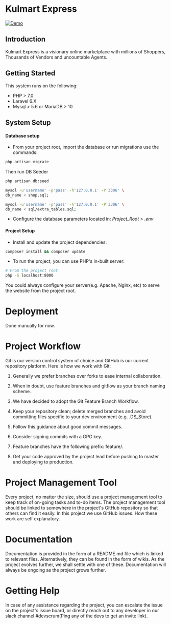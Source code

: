 # Kulmart Express 

[![Demo](https://img.shields.io/badge/demo-online-blue.svg)](https://kulmart.co.ke/)

## Introduction

Kulmart Express is a visionary online marketplace with millions of Shoppers, Thousands of Vendors and uncountable Agents.

## Getting Started

This system runs on the following:

- PHP > 7.0
- Laravel 6.X
- Mysql > 5.6 or MariaDB > 10

## System Setup

#### Database setup

- From your project root, import the database or run migrations use the commands: 
```sh
php artisan migrate
```
Then run DB Seeder
```sh 
php artisan db:seed
```


```sh
mysql -u'username' -p'pass' -h'127.0.0.1' -P'3306' \
db_name < shop.sql;

mysql -u'username' -p'pass' -h'127.0.0.1' -P'3306' \
db_name < sql/extra_tables.sql;
```

- Configure the database parameters located in: *Project_Root >
  .env*

#### Project Setup

- Install and update the project dependencies:

```sh
composer install && composer update
```

- To run the project, you can use PHP's in-built server:

```sh
# From the project root
php -S localhost:8000
```

You could always configure your server(e.g. Apache, Nginx, etc) to
serve the website from the project root.

# Deployment

Done manually for now.

# Project Workflow

Git is our version control system of choice and GitHub is our current
repository platform. Here is how we work with Git:

1. Generally we prefer branches over forks to ease internal collaboration.

2. When in doubt, use feature branches and gitflow as your branch
   naming scheme.

3. We have decided to adopt the Git Feature Branch Workflow.

4. Keep your repository clean; delete merged branches and avoid
   committing files specific to your dev environment (e.g. .DS_Store).

5. Follow this guidance about good commit messages.

6. Consider signing commits with a GPG key.

7. Feature branches have the following prefix: feature/.

8. Get your code approved by the project lead before pushing to master
   and deploying to production.

# Project Management Tool

Every project, no matter the size, should use a project management
tool to keep track of on-going tasks and to-do items. The project
management tool should be linked to somewhere in the project's GitHub
repository so that others can find it easily. In this project we use
GitHub issues. How these work are self explanatory.

# Documentation

Documentation is provided in the form of a README.md file which is
linked to relevant files. Alternatively, they can be found in the form
of wikis. As the project evolves further, we shall settle with one of
these. Documentation will always be ongoing as the project grows
further.

# Getting Help

In case of any assistance regarding the project, you can escalate the
issue on the project's issue board, or directly reach out to any
developer in our slack channel #devscrum(Ping any of the devs to get
an invite link).
